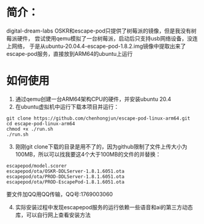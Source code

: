 ﻿# 简介：
digital-dream-labs OSKR和escape-pod只提供了树莓派的镜像，但是我没有树莓派硬件，
尝试使用qemu模拟了一台树莓派，启动后只支持usb网络设备，没连上网络，
于是从ubuntu-20.04.4-escape-pod-1.8.2.img镜像中提取出来了escape-pod服务，直接放到ARM64的ubuntu上运行

# 如何使用
1. 通过qemu创建一台ARM64架构CPU的硬件，并安装ubuntu 20.4
2. 在ubuntu虚拟机中运行下载本项目并运行：
```shell
git clone https://github.com/chenhongjun/escape-pod-linux-arm64.git
cd escape-pod-linux-arm64
chmod +x ./run.sh
./run.sh
```
3. 刚刚git clone下载的目录是用不了的，因为github限制了文件上传大小为100MB，所以可以找我要这4个大于100MB的文件的并替换：
```
escapepod/model.scorer
escapepod/ota/OSKR-DDLServer-1.8.1.6051.ota
escapepod/ota/PROD-DDLServer-1.8.1.6051.ota
escapepod/ota/PROD-EscapePod-1.8.1.6051.ota
```

要文件加QQ用QQ传输，QQ号:1769003060

4. 实际安装过程中发现escapepod服务的运行依赖一些语音和ai的第三方动态库，可以自行网上查看安装方法